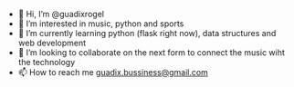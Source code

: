 - 👋 Hi, I’m @guadixrogel
- 👀 I’m interested in music, python and sports
- 🌱 I’m currently learning python (flask right now), data structures and web development
- 💞️ I’m looking to collaborate on the next form to connect the music wiht the technology
- 📫 How to reach me <guadix.bussiness@gmail.com>

<!---
guadixrogel/guadixrogel is a ✨ special ✨ repository because its `README.md` (this file) appears on your GitHub profile.
You can click the Preview link to take a look at your changes.
--->
